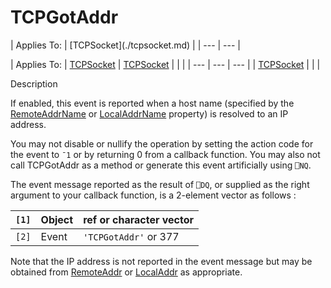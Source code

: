 




<h1 class="heading"><span class="name">TCPGotAddr</span></h1>
| Applies To: | [TCPSocket](./tcpsocket.md) |
| --- | ---  |

| Applies To: | [TCPSocket](./tcpsocket.md) | [TCPSocket](./tcpsocket.md) |  |  |
| --- | --- | ---  |
| [TCPSocket](./tcpsocket.md) |  |  |


Description


If enabled, this event is reported when a host name (specified by the [RemoteAddrName](./remoteaddrname.md) or [LocalAddrName](./localaddrname.md) property) is resolved to an IP address.


You may not disable or nullify the operation by setting the action code for the event to `¯1` or by returning 0 from a callback function. You may also not call TCPGotAddr as a method or generate this event artificially using `⎕NQ`.


The event message reported as the result of `⎕DQ`, or supplied as the right argument to your callback function, is a 2-element vector as follows :

| `[1]` | Object | ref or character vector |
| --- | --- | ---  |
| `[2]` | Event | `'TCPGotAddr'` or 377 |


Note that the IP address is not reported in the event message but may be obtained from [RemoteAddr](./remoteaddr.md) or [LocalAddr](./localaddr.md) as appropriate.



